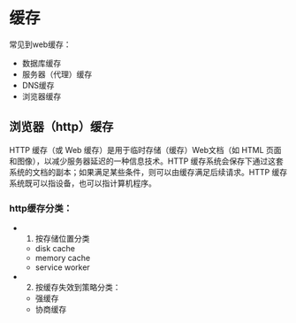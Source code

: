 # 缓存

常见到web缓存：
- 数据库缓存
- 服务器（代理）缓存
- DNS缓存
- 浏览器缓存


## 浏览器（http）缓存

HTTP 缓存（或 Web 缓存）是用于临时存储（缓存）Web文档（如 HTML 页面和图像），以减少服务器延迟的一种信息技术。HTTP 缓存系统会保存下通过这套系统的文档的副本；如果满足某些条件，则可以由缓存满足后续请求。HTTP 缓存系统既可以指设备，也可以指计算机程序。


### http缓存分类：

- 1. 按存储位置分类
    - disk cache
    - memory cache
    - service worker


- 2. 按缓存失效到策略分类：
    - 强缓存
    - 协商缓存

